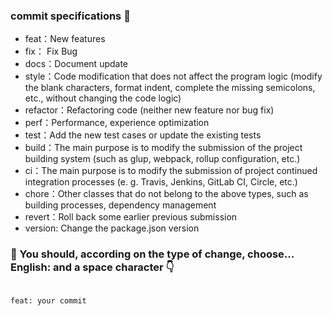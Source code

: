 ### commit specifications 📐

- feat：New features
- fix： Fix Bug
- docs：Document update
- style：Code modification that does not affect the program logic (modify the blank characters, format indent, complete the missing semicolons, etc., without changing the code logic)
- refactor：Refactoring code (neither new feature nor bug fix)
- perf：Performance, experience optimization
- test：Add the new test cases or update the existing tests
- build：The main purpose is to modify the submission of the project building system (such as glup, webpack, rollup configuration, etc.)
- ci：The main purpose is to modify the submission of project continued integration processes (e. g. Travis, Jenkins, GitLab CI, Circle, etc.)
- chore：Other classes that do not belong to the above types, such as building processes, dependency management
- revert：Roll back some earlier previous submission
- version: Change the package.json version

### 🤝 You should, according on the type of change, choose... English: and a space character 👇

```bash

feat: your commit

```
